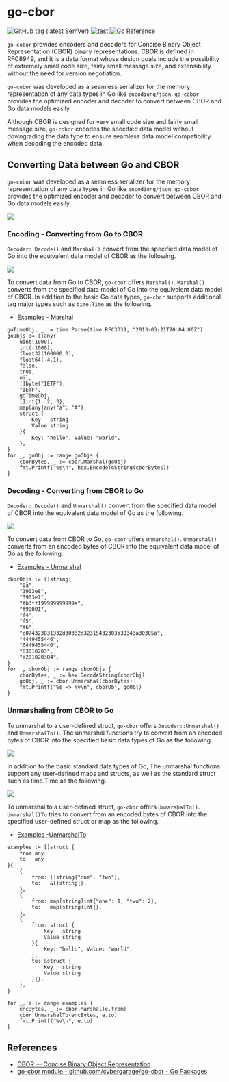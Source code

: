# go-cbor

![GitHub tag (latest SemVer)](https://img.shields.io/github/v/tag/cybergarage/go-cbor)
[![test](https://github.com/cybergarage/go-cbor/actions/workflows/make.yml/badge.svg)](https://github.com/cybergarage/go-cbor/actions/workflows/make.yml)
[![Go Reference](https://pkg.go.dev/badge/github.com/cybergarage/go-cbor.svg)](https://pkg.go.dev/github.com/cybergarage/go-cbor)

`go-cobor` provides encoders and decoders for Concise Binary Object Representation (CBOR) binary representations. CBOR is defined in RFC8949, and it is a data format whose design goals include the possibility of extremely small code size, fairly small message size, and extensibility without the need for version negotiation.

`go-cobor` was developed as a seamless serializer for the memory representation of any data types in Go like `encodiong/json`. `go-cobor` provides the optimized encoder and decoder to convert between CBOR and Go data models easily.

Although CBOR is designed for very small code size and fairly small message size, `go-cobor` encodes the specified data model without downgrading the data type to ensure seamless data model compatibility when decoding the encoded data.

## Converting Data between Go and CBOR

`go-cobor` was developed as a seamless serializer for the memory representation of any data types in Go like `encodiong/json`. `go-cobor` provides the optimized encoder and decoder to convert between CBOR and Go data models easily.

![](doc/img/concept.png)

### Encoding - Converting from Go to CBOR

`Decoder::Decode()` and `Marshal()` convert from the specified data model of Go into the equivalent data model of CBOR as the following.

![](doc/img/conv_table_from.png)

To convert data from Go to CBOR, `go-cbor` offers `Marshal()`. `Marshal()` converts from the specified data model of Go into the equivalent data model of CBOR. In addition to the basic Go data types, `go-cbor` supports additional tag major types such as `time.Time` as the following.

- [Examples - Marshal](https://pkg.go.dev/github.com/cybergarage/go-cbor/cbor#example-Marshal)
```
goTimeObj, _ := time.Parse(time.RFC3339, "2013-03-21T20:04:00Z")
goObjs := []any{
    uint(1000),
    int(-1000),
    float32(100000.0),
    float64(-4.1),
    false,
    true,
    nil,
    []byte("IETF"),
    "IETF",
    goTimeObj,
    []int{1, 2, 3},
    map[any]any{"a": "A"},
    struct {
        Key   string
        Value string
    }{
        Key: "hello", Value: "world",
    },
}
for _, goObj := range goObjs {
    cborBytes, _ := cbor.Marshal(goObj)
    fmt.Printf("%s\n", hex.EncodeToString(cborBytes))
}
```

### Decoding - Converting from CBOR to Go

`Decoder::Decode()` and `Unmarshal()` convert from the specified data model of CBOR into the equivalent data model of Go as the following.

![](doc/img/conv_table_to.png)

To convert data from CBOR to Go, `go-cbor` offers `Unmarshal()`. `Unmarshal()` converts from an encoded bytes of CBOR into the equivalent data model of Go as the following.

- [Examples - Unmarshal](https://pkg.go.dev/github.com/cybergarage/go-cbor/cbor#example-Unmarshal)
```
cborObjs := []string{
    "0a",
    "1903e8",
    "3903e7",
    "fb3ff199999999999a",
    "f90001",
    "f4",
    "f5",
    "f6",
    "c074323031332d30332d32315432303a30343a30305a",
    "4449455446",
    "6449455446",
    "83010203",
    "a201020304",
}
for _, cborObj := range cborObjs {
    cborBytes, _ := hex.DecodeString(cborObj)
    goObj, _ := cbor.Unmarshal(cborBytes)
    fmt.Printf("%s => %v\n", cborObj, goObj)
}
```

### Unmarshaling from CBOR to Go

To unmarshal to a user-defined struct, `go-cbor` offers `Decoder::Unmarshal()` and `UnmarshalTo()`. The unmarshal functions try to convert from an encoded bytes of CBOR into the specified basic data types of Go as the following.

![](doc/img/unmarshal_table_to_basic.png)

In addition to the basic standard data types of Go, The unmarshal functions support any user-defined maps and structs, as well as the standard struct such as time.Time as the following.

![](doc/img/unmarshal_table_to_special.png)

To unmarshal to a user-defined struct, `go-cbor` offers `UnmarshalTo()`. `Unmarshal()To` tries to convert from an encoded bytes of CBOR into the specified user-defined struct or map as the following.

- [Examples -UnmarshalTo](https://pkg.go.dev/github.com/cybergarage/go-cbor/cbor#example-UnmarshalTo)
```
examples := []struct {
    from any
    to   any
}{
    {
        from: []string{"one", "two"},
        to:   &[]string{},
    },
    {
        from: map[string]int{"one": 1, "two": 2},
        to:   map[string]int{},
    },
    {
        from: struct {
            Key   string
            Value string
        }{
            Key: "hello", Value: "world",
        },
        to: &struct {
            Key   string
            Value string
        }{},
    },
}

for _, e := range examples {
    encBytes, _ := cbor.Marshal(e.from)
    cbor.UnmarshalTo(encBytes, e.to)
    fmt.Printf("%v\n", e.to)
}
```

## References

- [CBOR — Concise Binary Object Representation](http://cbor.io)
- [go-cbor module - github.com/cybergarage/go-cbor - Go Packages](https://pkg.go.dev/github.com/cybergarage/go-cbor)
